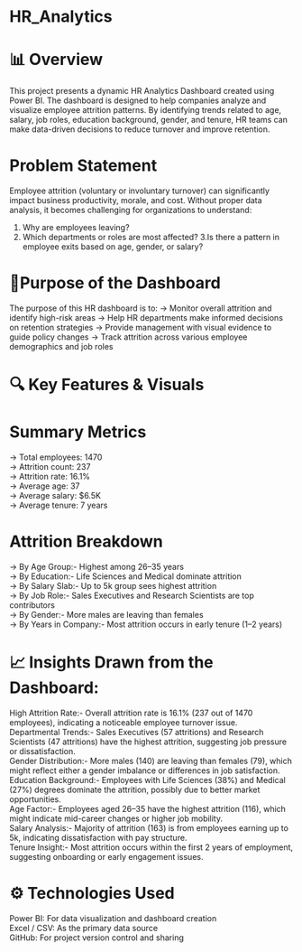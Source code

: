 # HR_Analytics
# 📊 Overview
This project presents a dynamic HR Analytics Dashboard created using Power BI. The dashboard is designed to help companies analyze and visualize employee attrition patterns. By identifying trends related to age, salary, job roles, education background, gender, and tenure, HR teams can make data-driven decisions to reduce turnover and improve retention.
# Problem Statement
Employee attrition (voluntary or involuntary turnover) can significantly impact business productivity, morale, and cost. Without proper data analysis, it becomes challenging for organizations to understand:
1. Why are employees leaving?
2. Which departments or roles are most affected?
3.Is there a pattern in employee exits based on age, gender, or salary?
# 🎯Purpose of the Dashboard
The purpose of this HR dashboard is to:
-> Monitor overall attrition and identify high-risk areas
-> Help HR departments make informed decisions on retention strategies
-> Provide management with visual evidence to guide policy changes
-> Track attrition across various employee demographics and job roles
# 🔍 Key Features & Visuals
# Summary Metrics
-> Total employees: 1470     
-> Attrition count: 237    
-> Attrition rate: 16.1%      
-> Average age: 37      
-> Average salary: $6.5K      
-> Average tenure: 7 years     
# Attrition Breakdown
-> By Age Group:- Highest among 26–35 years       
-> By Education:- Life Sciences and Medical dominate attrition  
-> By Salary Slab:- Up to 5k group sees highest attrition     
-> By Job Role:- Sales Executives and Research Scientists are top contributors    
-> By Gender:- More males are leaving than females      
-> By Years in Company:- Most attrition occurs in early tenure (1–2 years)      
# 📈 Insights Drawn from the Dashboard:
High Attrition Rate:- Overall attrition rate is 16.1% (237 out of 1470 employees), indicating a noticeable employee turnover issue.     
Departmental Trends:- Sales Executives (57 attritions) and Research Scientists (47 attritions) have the highest attrition, suggesting job pressure or dissatisfaction.     
Gender Distribution:- More males (140) are leaving than females (79), which might reflect either a gender imbalance or differences in job satisfaction.   
Education Background:- Employees with Life Sciences (38%) and Medical (27%) degrees dominate the attrition, possibly due to better market opportunities.     
Age Factor:- Employees aged 26–35 have the highest attrition (116), which might indicate mid-career changes or higher job mobility.      
Salary Analysis:- Majority of attrition (163) is from employees earning up to 5k, indicating dissatisfaction with pay structure.      
Tenure Insight:- Most attrition occurs within the first 2 years of employment, suggesting onboarding or early engagement issues.    
# ⚙️ Technologies Used
Power BI: For data visualization and dashboard creation          
Excel / CSV: As the primary data source       
GitHub: For project version control and sharing     
